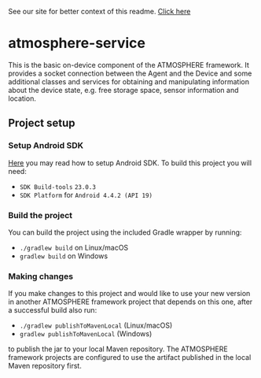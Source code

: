 See our site for better context of this readme. [Click here](http://atmosphereframework.com/)

# atmosphere-service
This is the basic on-device component of the ATMOSPHERE framework. It provides a socket connection between the Agent and the Device and some additional classes and services for obtaining and manipulating information about the device state, e.g. free storage space, sensor information and location.

## Project setup

### Setup Android SDK
[Here](https://github.com/MusalaSoft/atmosphere-docs/blob/master/setup/android_sdk.md) you may read how to setup Android SDK. To build this project you will need:
 * `SDK Build-tools` `23.0.3`
 * `SDK Platform` for `Android 4.4.2 (API 19)`

### Build the project
You can build the project using the included Gradle wrapper by running:
* `./gradlew build` on Linux/macOS<br/>
* `gradlew build` on Windows

### Making changes
If you make changes to this project and would like to use your new version in another ATMOSPHERE framework project that depends on this one, after a successful build also run:
* `./gradlew publishToMavenLocal` (Linux/macOS)
* `gradlew publishToMavenLocal` (Windows)

to publish the jar to your local Maven repository. The ATMOSPHERE framework projects are configured to use the artifact published in the local Maven repository first.
